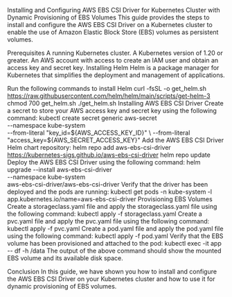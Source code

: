 Installing and Configuring AWS EBS CSI Driver for Kubernetes Cluster with Dynamic Provisioning of EBS Volumes
This guide provides the steps to install and configure the AWS EBS CSI Driver on a Kubernetes cluster to enable the use of Amazon Elastic Block Store (EBS) volumes as persistent volumes.

Prerequisites
A running Kubernetes cluster.
A Kubernetes version of 1.20 or greater.
An AWS account with access to create an IAM user and obtain an access key and secret key.
Installing Helm
Helm is a package manager for Kubernetes that simplifies the deployment and management of applications.

Run the following commands to install Helm
curl -fsSL -o get_helm.sh https://raw.githubusercontent.com/helm/helm/main/scripts/get-helm-3
chmod 700 get_helm.sh
./get_helm.sh
Installing AWS EBS CSI Driver
Create a secret to store your AWS access key and secret key using the following command:
kubectl create secret generic aws-secret \
    --namespace kube-system \
    --from-literal "key_id=${AWS_ACCESS_KEY_ID}" \
    --from-literal "access_key=${AWS_SECRET_ACCESS_KEY}"
Add the AWS EBS CSI Driver Helm chart repository:
helm repo add aws-ebs-csi-driver https://kubernetes-sigs.github.io/aws-ebs-csi-driver
helm repo update
Deploy the AWS EBS CSI Driver using the following command:
helm upgrade --install aws-ebs-csi-driver \
    --namespace kube-system \
    aws-ebs-csi-driver/aws-ebs-csi-driver
Verify that the driver has been deployed and the pods are running:
kubectl get pods -n kube-system -l app.kubernetes.io/name=aws-ebs-csi-driver
Provisioning EBS Volumes
Create a storageclass.yaml file and apply the storageclass.yaml file using the following command:
kubectl apply -f storageclass.yaml
Create a pvc.yaml file and apply the pvc.yaml file using the following command:
kubectl apply -f pvc.yaml
Create a pod.yaml file and apply the pod.yaml file using the following command:
kubectl apply -f pod.yaml
Verify that the EBS volume has been provisioned and attached to the pod:
kubectl exec -it app -- df -h /data
The output of the above command should show the mounted EBS volume and its available disk space.

Conclusion
In this guide, we have shown you how to install and configure the AWS EBS CSI Driver on your Kubernetes cluster and how to use it for dynamic provisioning of EBS volumes.
